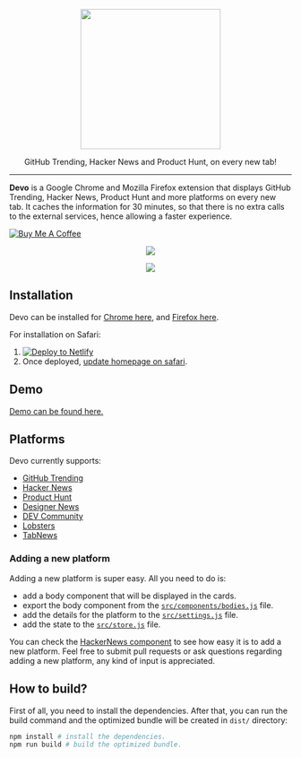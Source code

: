 <p align="center">
  <img width="250" src="./img/logo.png">
</p>
<p align="center">
  GitHub Trending, Hacker News and Product Hunt, on every new tab!
</p>

---

__Devo__ is a Google Chrome and Mozilla Firefox extension that displays GitHub Trending, Hacker News, Product Hunt and more platforms on every new tab. It caches the information for 30 minutes, so that there is no extra calls to the external services, hence allowing a faster experience.

<a href="https://www.buymeacoffee.com/Mw3KB7oHE" target="_blank"><img src="https://www.buymeacoffee.com/assets/img/custom_images/orange_img.png" alt="Buy Me A Coffee" style="height: auto !important;width: auto !important;" ></a>

<p align="center">
  <img src="./img/day_mode.png">
</p>

<p align="center">
  <img src="./img/night_mode.png">
</p>

## Installation
Devo can be installed for [Chrome here](https://chrome.google.com/webstore/detail/devo/elkhalpmbmbaeoemecpcfdcoekmpgmdm), and [Firefox here](https://addons.mozilla.org/en-US/firefox/addon/devo-new-tab/).

For installation on Safari:
1. [![Deploy to Netlify](https://www.netlify.com/img/deploy/button.svg)](https://app.netlify.com/start/deploy?repository=https://github.com/karakanb/devo)
2. Once deployed, [update homepage on safari](https://support.apple.com/guide/safari/change-your-homepage-ibrw1020/mac).

## Demo
[Demo can be found here.](https://burakkarakan.com/devo/)

## Platforms
Devo currently supports:
- [GitHub Trending](https://github.com/trending)
- [Hacker News](https://news.ycombinator.com/)
- [Product Hunt](https://www.producthunt.com/)
- [Designer News](https://www.designernews.co/)
- [DEV Community](https://dev.to/)
- [Lobsters](https://lobste.rs/)
- [TabNews](https://www.tabnews.com.br/)

### Adding a new platform
Adding a new platform is super easy. All you need to do is:
- add a body component that will be displayed in the cards.
- export the body component from the [`src/components/bodies.js`](./src/components/bodies.js) file.
- add the details for the platform to the [`src/settings.js`](./src/settings.js) file.
- add the state to the [`src/store.js`](.src/store.js) file.

You can check the [HackerNews component](./src/components/HackerNews/Body.vue) to see how easy it is to add a new platform. Feel free to submit pull requests or ask questions regarding adding a new platform, any kind of input is appreciated.

## How to build?

First of all, you need to install the dependencies. After that, you can run the build command and the optimized bundle will be created in `dist/` directory:
```sh
npm install # install the dependencies.
npm run build # build the optimized bundle.
```
